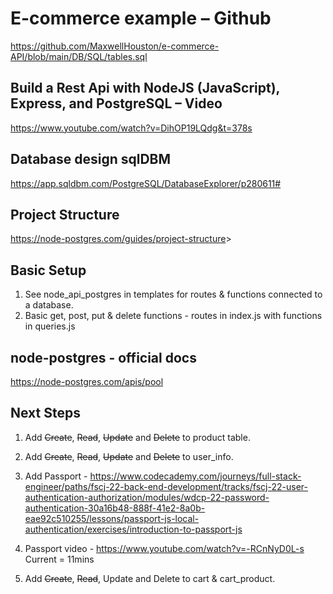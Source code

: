 # E-commerce example – Github

<https://github.com/MaxwellHouston/e-commerce-API/blob/main/DB/SQL/tables.sql>

## Build a Rest Api with NodeJS (JavaScript), Express, and PostgreSQL – Video

<https://www.youtube.com/watch?v=DihOP19LQdg&t=378s>

## Database design sqlDBM

<https://app.sqldbm.com/PostgreSQL/DatabaseExplorer/p280611#>

## Project Structure

<https://node-postgres.com/guides/project-structure>>

## Basic Setup

1. See node_api_postgres in templates for routes & functions connected to a database.
2. Basic get, post, put & delete functions - routes in index.js with functions in queries.js

## node-postgres - official docs

<https://node-postgres.com/apis/pool>

## Next Steps

1. Add ~~Create~~, ~~Read~~, ~~Update~~ and ~~Delete~~ to product table.

2. Add ~~Create~~, ~~Read~~, ~~Update~~ and ~~Delete~~ to user_info.

3. Add Passport - <https://www.codecademy.com/journeys/full-stack-engineer/paths/fscj-22-back-end-development/tracks/fscj-22-user-authentication-authorization/modules/wdcp-22-password-authentication-30a16b48-888f-41e2-8a0b-eae92c510255/lessons/passport-js-local-authentication/exercises/introduction-to-passport-js>

4. Passport video - <https://www.youtube.com/watch?v=-RCnNyD0L-s> Current = 11mins

5. Add ~~Create~~, ~~Read~~, Update and Delete to cart & cart_product.
